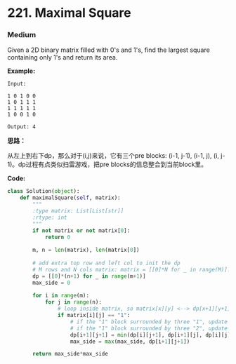# 221. Maximal Square
### Medium

Given a 2D binary matrix filled with 0's and 1's, find the largest square containing only 1's and return its area.

**Example:**

```
Input: 

1 0 1 0 0
1 0 1 1 1
1 1 1 1 1
1 0 0 1 0

Output: 4
```

**思路：**

从左上到右下dp，那么对于(i,j)来说，它有三个pre blocks: (i-1, j-1), (i-1, j), (i, j-1)。dp过程有点类似扫雷游戏，把pre blocks的信息整合到当前block里。


**Code:**
```python
class Solution(object):
    def maximalSquare(self, matrix):
        """
        :type matrix: List[List[str]]
        :rtype: int
        """
        if not matrix or not matrix[0]:
            return 0
        
        m, n = len(matrix), len(matrix[0])
        
        # add extra top row and left col to init the dp
        # M rows and N cols matrix: matrix = [[0]*N for _ in range(M)]!!!
        dp = [[0]*(n+1) for _ in range(m+1)]
        max_side = 0
        
        for i in range(m):
            for j in range(n):
                # loop inside matrix, so matrix[x][y] <--> dp[x+1][y+1]
                if matrix[i][j] == "1":
                    # if the "1" block surrounded by three "1", update it to "2"
                    # if the "1" block surrounded by three "2", update it to "3"
                    dp[i+1][j+1] = min(dp[i][j+1], dp[i+1][j], dp[i][j]) + 1
                    max_side = max(max_side, dp[i+1][j+1])

        return max_side*max_side
```
